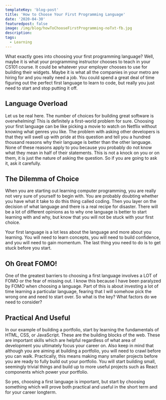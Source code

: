 ```yaml
---
templateKey: 'blog-post'
title: 'How to Choose Your First Programming Language'
date: '2020-04-30'
featuredpost: false
image: /img/blog/howToChooseFirstProgramming-noTxt-fb.jpg
description:
tags:
  - Learning
---
```


What exactly goes into choosing your first programming language? Well, maybe it is what your programming instructor chooses to teach in your CS101 course. It could be whatever your employer chooses to use for building their widgets. Maybe it is what all the companies in your metro are hiring for and you really need a job. You could spend a great deal of time figuring out the perfect first language to learn to code, but really you just need to start and stop putting it off.

## Language Overload

Let us be real here. The number of choices for building great software is overwhelming! This is definitely a first-world problem for sure. Choosing your first language can be like picking a movie to watch on Netflix without knowing what genres you like. The problem with asking other developers is that they will swell up with pride at this question and tell you a hundred thousand reasons why their language is better than the other language. None of these reasons apply to you because you probably do not know what they mean in half of their statements. This is not a knock on you or on them, it is just the nature of asking the question. So if you are going to ask it, ask it carefully.

## The Dilemma of Choice

When you are starting out learning computer programming, you are really not very sure of yourself to begin with. You are probably doubting whether you have what it take to do this thing called coding. Then you layer on the decision of what language and there is a real recipe for disaster. There will be a lot of different opinions as to why one language is better to start learning with and why, but know that you will not be stuck with your first choice.

Your first language is a lot less about the language and more about you learning. You will need to learn concepts, you will need to build confidence, and you will need to gain momentum. The last thing you need to do is to get stuck before you start.

## Oh Great FOMO!

One of the greatest barriers to choosing a first language involves a LOT of FOMO or the fear of missing out. I know this because I have been paralyzed by FOMO when choosing a language. Part of this is about investing a lot of time learning a particular language, fearing that I will somehow pick the wrong one and need to start over. So what is the key? What factors do we need to consider?

## Practical And Useful

In our example of building a portfolio, start by learning the fundamentals of HTML, CSS, or JavaScript. These are the building blocks of the web. These are important skills which are helpful regardless of what area of development you ultimately focus your career on. Also keep in mind that although you are aiming at building a portfolio, you will need to crawl before you can walk. Practically, this means making many smaller projects before you are ready to fully build out your portfolio. You will start building small, seemingly trivial things and build up to more useful projects such as React components which power your portfolio.

So yes, choosing a first language is important, but start by choosing something which will prove both practical and useful in the short term and for your career longterm.
